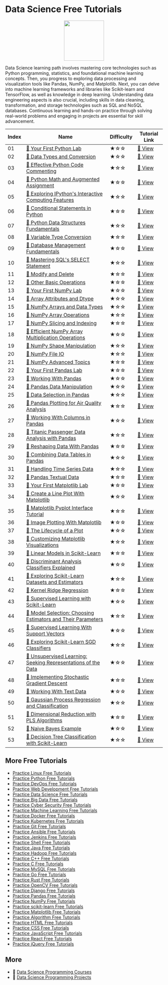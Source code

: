 # Data Science Free Tutorials

<div align="center">
<img width="128px" src="https://file.labex.io/path/Ctx67nWJaNg4.png">
</div>

Data Science learning path involves mastering core technologies such as Python programming, statistics, and foundational machine learning concepts. Then, you progress to exploring data processing and visualization tools like Pandas, NumPy, and Matplotlib. Next, you can delve into machine learning frameworks and libraries like Scikit-learn and TensorFlow, as well as knowledge in deep learning. Understanding data engineering aspects is also crucial, including skills in data cleaning, transformation, and storage technologies such as SQL and NoSQL databases. Continuous learning and hands-on practice through solving real-world problems and engaging in projects are essential for skill advancement.

|   Index | Name                                                                                                                                                          | Difficulty   | Tutorial Link                                                                                           |
|---------|---------------------------------------------------------------------------------------------------------------------------------------------------------------|--------------|---------------------------------------------------------------------------------------------------------|
|      01 | [📖 Your First Python Lab](https://labex.io/tutorials/python-your-first-python-lab-270256)                                                                     | ★☆☆          | [🔗 View](https://labex.io/tutorials/python-your-first-python-lab-270256)                                |
|      02 | [📖 Data Types and Conversion](https://labex.io/tutorials/python-data-types-and-conversion-290726)                                                             | ★☆☆          | [🔗 View](https://labex.io/tutorials/python-data-types-and-conversion-290726)                            |
|      03 | [📖 Effective Python Code Commenting](https://labex.io/tutorials/python-effective-python-code-commenting-72)                                                   | ★☆☆          | [🔗 View](https://labex.io/tutorials/python-effective-python-code-commenting-72)                         |
|      04 | [📖 Python Math and Augmented Assignment](https://labex.io/tutorials/python-python-math-and-augmented-assignment-88)                                           | ★☆☆          | [🔗 View](https://labex.io/tutorials/python-python-math-and-augmented-assignment-88)                     |
|      05 | [📖 Exploring IPython's Interactive Computing Features](https://labex.io/tutorials/python-exploring-ipython-s-interactive-computing-features-83)               | ★☆☆          | [🔗 View](https://labex.io/tutorials/python-exploring-ipython-s-interactive-computing-features-83)       |
|      06 | [📖 Conditional Statements in Python](https://labex.io/tutorials/python-conditional-statements-in-python-290723)                                               | ★☆☆          | [🔗 View](https://labex.io/tutorials/python-conditional-statements-in-python-290723)                     |
|      07 | [📖 Python Data Structures Fundamentals](https://labex.io/tutorials/python-python-data-structures-fundamentals-74)                                             | ★☆☆          | [🔗 View](https://labex.io/tutorials/python-python-data-structures-fundamentals-74)                      |
|      08 | [📖 Variable Type Conversion](https://labex.io/tutorials/python-variable-type-conversion-95)                                                                   | ★☆☆          | [🔗 View](https://labex.io/tutorials/python-variable-type-conversion-95)                                 |
|      09 | [📖 Database Management Fundamentals](https://labex.io/tutorials/mysql-database-management-fundamentals-178584)                                                | ★☆☆          | [🔗 View](https://labex.io/tutorials/mysql-database-management-fundamentals-178584)                      |
|      10 | [📖 Mastering SQL's SELECT Statement](https://labex.io/tutorials/mysql-mastering-sql-s-select-statement-178585)                                                | ★☆☆          | [🔗 View](https://labex.io/tutorials/mysql-mastering-sql-s-select-statement-178585)                      |
|      11 | [📖 Modify and Delete](https://labex.io/tutorials/mysql-modify-and-delete-178586)                                                                              | ★☆☆          | [🔗 View](https://labex.io/tutorials/mysql-modify-and-delete-178586)                                     |
|      12 | [📖 Other Basic Operations](https://labex.io/tutorials/linux-other-basic-operations-178587)                                                                    | ★☆☆          | [🔗 View](https://labex.io/tutorials/linux-other-basic-operations-178587)                                |
|      13 | [📖 Your First NumPy Lab](https://labex.io/tutorials/numpy-your-first-numpy-lab-92735)                                                                         | ★☆☆          | [🔗 View](https://labex.io/tutorials/numpy-your-first-numpy-lab-92735)                                   |
|      14 | [📖 Array Attributes and Dtype](https://labex.io/tutorials/numpy-array-attributes-and-dtype-8027)                                                              | ★☆☆          | [🔗 View](https://labex.io/tutorials/numpy-array-attributes-and-dtype-8027)                              |
|      15 | [📖 NumPy Arrays and Data Types](https://labex.io/tutorials/numpy-numpy-arrays-and-data-types-4996)                                                            | ★☆☆          | [🔗 View](https://labex.io/tutorials/numpy-numpy-arrays-and-data-types-4996)                             |
|      16 | [📖 NumPy Array Operations](https://labex.io/tutorials/numpy-numpy-array-operations-1403)                                                                      | ★☆☆          | [🔗 View](https://labex.io/tutorials/numpy-numpy-array-operations-1403)                                  |
|      17 | [📖 NumPy Slicing and Indexing](https://labex.io/tutorials/numpy-numpy-slicing-and-indexing-352)                                                               | ★☆☆          | [🔗 View](https://labex.io/tutorials/numpy-numpy-slicing-and-indexing-352)                               |
|      18 | [📖 Efficient NumPy Array Multiplication Operations](https://labex.io/tutorials/numpy-efficient-numpy-array-multiplication-operations-5007)                    | ★☆☆          | [🔗 View](https://labex.io/tutorials/numpy-efficient-numpy-array-multiplication-operations-5007)         |
|      19 | [📖 NumPy Shape Manipulation](https://labex.io/tutorials/numpy-numpy-shape-manipulation-214)                                                                   | ★☆☆          | [🔗 View](https://labex.io/tutorials/numpy-numpy-shape-manipulation-214)                                 |
|      20 | [📖 NumPy File IO](https://labex.io/tutorials/numpy-numpy-file-io-127)                                                                                         | ★☆☆          | [🔗 View](https://labex.io/tutorials/numpy-numpy-file-io-127)                                            |
|      21 | [📖 NumPy Advanced Topics](https://labex.io/tutorials/numpy-numpy-advanced-topics-11)                                                                          | ★☆☆          | [🔗 View](https://labex.io/tutorials/numpy-numpy-advanced-topics-11)                                     |
|      22 | [📖 Your First Pandas Lab](https://labex.io/tutorials/pandas-your-first-pandas-lab-92727)                                                                      | ★☆☆          | [🔗 View](https://labex.io/tutorials/pandas-your-first-pandas-lab-92727)                                 |
|      23 | [📖 Working With Pandas](https://labex.io/tutorials/python-working-with-pandas-65430)                                                                          | ★☆☆          | [🔗 View](https://labex.io/tutorials/python-working-with-pandas-65430)                                   |
|      24 | [📖 Pandas Data Manipulation](https://labex.io/tutorials/python-pandas-data-manipulation-65431)                                                                | ★☆☆          | [🔗 View](https://labex.io/tutorials/python-pandas-data-manipulation-65431)                              |
|      25 | [📖 Data Selection in Pandas](https://labex.io/tutorials/python-data-selection-in-pandas-65432)                                                                | ★☆☆          | [🔗 View](https://labex.io/tutorials/python-data-selection-in-pandas-65432)                              |
|      26 | [📖 Pandas Plotting for Air Quality Analysis](https://labex.io/tutorials/python-pandas-plotting-for-air-quality-analysis-65433)                                | ★☆☆          | [🔗 View](https://labex.io/tutorials/python-pandas-plotting-for-air-quality-analysis-65433)              |
|      27 | [📖 Working With Columns in Pandas](https://labex.io/tutorials/python-working-with-columns-in-pandas-65434)                                                    | ★☆☆          | [🔗 View](https://labex.io/tutorials/python-working-with-columns-in-pandas-65434)                        |
|      28 | [📖 Titanic Passenger Data Analysis with Pandas](https://labex.io/tutorials/python-titanic-passenger-data-analysis-with-pandas-65435)                          | ★☆☆          | [🔗 View](https://labex.io/tutorials/python-titanic-passenger-data-analysis-with-pandas-65435)           |
|      29 | [📖 Reshaping Data With Pandas](https://labex.io/tutorials/python-reshaping-data-with-pandas-65436)                                                            | ★☆☆          | [🔗 View](https://labex.io/tutorials/python-reshaping-data-with-pandas-65436)                            |
|      30 | [📖 Combining Data Tables in Pandas](https://labex.io/tutorials/python-combining-data-tables-in-pandas-65437)                                                  | ★☆☆          | [🔗 View](https://labex.io/tutorials/python-combining-data-tables-in-pandas-65437)                       |
|      31 | [📖 Handling Time Series Data](https://labex.io/tutorials/python-handling-time-series-data-65438)                                                              | ★☆☆          | [🔗 View](https://labex.io/tutorials/python-handling-time-series-data-65438)                             |
|      32 | [📖 Pandas Textual Data](https://labex.io/tutorials/python-pandas-textual-data-65439)                                                                          | ★☆☆          | [🔗 View](https://labex.io/tutorials/python-pandas-textual-data-65439)                                   |
|      33 | [📖 Your First Matplotlib Lab](https://labex.io/tutorials/matplotlib-your-first-matplotlib-lab-92737)                                                          | ★☆☆          | [🔗 View](https://labex.io/tutorials/matplotlib-your-first-matplotlib-lab-92737)                         |
|      34 | [📖 Create a Line Plot With Matplotlib](https://labex.io/tutorials/python-create-a-line-plot-with-matplotlib-71147)                                            | ★☆☆          | [🔗 View](https://labex.io/tutorials/python-create-a-line-plot-with-matplotlib-71147)                    |
|      35 | [📖 Matplotlib Pyplot Interface Tutorial](https://labex.io/tutorials/matplotlib-matplotlib-pyplot-interface-tutorial-71148)                                    | ★☆☆          | [🔗 View](https://labex.io/tutorials/matplotlib-matplotlib-pyplot-interface-tutorial-71148)              |
|      36 | [📖 Image Plotting With Matplotlib](https://labex.io/tutorials/matplotlib-image-plotting-with-matplotlib-71149)                                                | ★☆☆          | [🔗 View](https://labex.io/tutorials/matplotlib-image-plotting-with-matplotlib-71149)                    |
|      37 | [📖 The Lifecycle of a Plot](https://labex.io/tutorials/python-the-lifecycle-of-a-plot-71150)                                                                  | ★☆☆          | [🔗 View](https://labex.io/tutorials/python-the-lifecycle-of-a-plot-71150)                               |
|      38 | [📖 Customizing Matplotlib Visualizations](https://labex.io/tutorials/matplotlib-customizing-matplotlib-visualizations-71151)                                  | ★☆☆          | [🔗 View](https://labex.io/tutorials/matplotlib-customizing-matplotlib-visualizations-71151)             |
|      39 | [📖 Linear Models in Scikit-Learn](https://labex.io/tutorials/ml-linear-models-in-scikit-learn-71093)                                                          | ★☆☆          | [🔗 View](https://labex.io/tutorials/ml-linear-models-in-scikit-learn-71093)                             |
|      40 | [📖 Discriminant Analysis Classifiers Explained](https://labex.io/tutorials/ml-discriminant-analysis-classifiers-explained-71094)                              | ★☆☆          | [🔗 View](https://labex.io/tutorials/ml-discriminant-analysis-classifiers-explained-71094)               |
|      41 | [📖 Exploring Scikit-Learn Datasets and Estimators](https://labex.io/tutorials/ml-exploring-scikit-learn-datasets-and-estimators-71095)                        | ★☆☆          | [🔗 View](https://labex.io/tutorials/ml-exploring-scikit-learn-datasets-and-estimators-71095)            |
|      42 | [📖 Kernel Ridge Regression](https://labex.io/tutorials/ml-kernel-ridge-regression-71096)                                                                      | ★☆☆          | [🔗 View](https://labex.io/tutorials/ml-kernel-ridge-regression-71096)                                   |
|      43 | [📖 Supervised Learning with Scikit-Learn](https://labex.io/tutorials/ml-supervised-learning-with-scikit-learn-71097)                                          | ★☆☆          | [🔗 View](https://labex.io/tutorials/ml-supervised-learning-with-scikit-learn-71097)                     |
|      44 | [📖 Model Selection: Choosing Estimators and Their Parameters](https://labex.io/tutorials/ml-model-selection-choosing-estimators-and-their-parameters-71098)   | ★☆☆          | [🔗 View](https://labex.io/tutorials/ml-model-selection-choosing-estimators-and-their-parameters-71098)  |
|      45 | [📖 Supervised Learning With Support Vectors](https://labex.io/tutorials/ml-supervised-learning-with-support-vectors-71099)                                    | ★☆☆          | [🔗 View](https://labex.io/tutorials/ml-supervised-learning-with-support-vectors-71099)                  |
|      46 | [📖 Exploring Scikit-Learn SGD Classifiers](https://labex.io/tutorials/ml-exploring-scikit-learn-sgd-classifiers-71100)                                        | ★☆☆          | [🔗 View](https://labex.io/tutorials/ml-exploring-scikit-learn-sgd-classifiers-71100)                    |
|      47 | [📖 Unsupervised Learning: Seeking Representations of the Data](https://labex.io/tutorials/ml-unsupervised-learning-seeking-representations-of-the-data-71101) | ★☆☆          | [🔗 View](https://labex.io/tutorials/ml-unsupervised-learning-seeking-representations-of-the-data-71101) |
|      48 | [📖 Implementing Stochastic Gradient Descent](https://labex.io/tutorials/ml-implementing-stochastic-gradient-descent-71102)                                    | ★☆☆          | [🔗 View](https://labex.io/tutorials/ml-implementing-stochastic-gradient-descent-71102)                  |
|      49 | [📖 Working With Text Data](https://labex.io/tutorials/ml-working-with-text-data-71103)                                                                        | ★☆☆          | [🔗 View](https://labex.io/tutorials/ml-working-with-text-data-71103)                                    |
|      50 | [📖 Gaussian Process Regression and Classification](https://labex.io/tutorials/ml-gaussian-process-regression-and-classification-71104)                        | ★☆☆          | [🔗 View](https://labex.io/tutorials/ml-gaussian-process-regression-and-classification-71104)            |
|      51 | [📖 Dimensional Reduction with PLS Algorithms](https://labex.io/tutorials/ml-dimensional-reduction-with-pls-algorithms-71105)                                  | ★☆☆          | [🔗 View](https://labex.io/tutorials/ml-dimensional-reduction-with-pls-algorithms-71105)                 |
|      52 | [📖 Naive Bayes Example](https://labex.io/tutorials/ml-naive-bayes-example-71106)                                                                              | ★☆☆          | [🔗 View](https://labex.io/tutorials/ml-naive-bayes-example-71106)                                       |
|      53 | [📖 Decision Tree Classification with Scikit-Learn](https://labex.io/tutorials/ml-decision-tree-classification-with-scikit-learn-71107)                        | ★☆☆          | [🔗 View](https://labex.io/tutorials/ml-decision-tree-classification-with-scikit-learn-71107)            |

## More Free Tutorials

- [Practice Linux Free Tutorials](https://github.com/labex-labs/linux-free-tutorials)
- [Practice Python Free Tutorials](https://github.com/labex-labs/python-free-tutorials)
- [Practice DevOps Free Tutorials](https://github.com/labex-labs/devops-free-tutorials)
- [Practice Web Development Free Tutorials](https://github.com/labex-labs/web-development-free-tutorials)
- [Practice Data Science Free Tutorials](https://github.com/labex-labs/data-science-free-tutorials)
- [Practice Big Data Free Tutorials](https://github.com/labex-labs/bigdata-free-tutorials)
- [Practice Cyber Security Free Tutorials](https://github.com/labex-labs/cysec-free-tutorials)
- [Practice Machine Learning Free Tutorials](https://github.com/labex-labs/ml-free-tutorials)
- [Practice Docker Free Tutorials](https://github.com/labex-labs/docker-free-tutorials)
- [Practice Kubernetes Free Tutorials](https://github.com/labex-labs/kubernetes-free-tutorials)
- [Practice Git Free Tutorials](https://github.com/labex-labs/git-free-tutorials)
- [Practice Ansible Free Tutorials](https://github.com/labex-labs/ansible-free-tutorials)
- [Practice Jenkins Free Tutorials](https://github.com/labex-labs/jenkins-free-tutorials)
- [Practice Shell Free Tutorials](https://github.com/labex-labs/shell-free-tutorials)
- [Practice Java Free Tutorials](https://github.com/labex-labs/java-free-tutorials)
- [Practice Hadoop Free Tutorials](https://github.com/labex-labs/hadoop-free-tutorials)
- [Practice C++ Free Tutorials](https://github.com/labex-labs/cpp-free-tutorials)
- [Practice C Free Tutorials](https://github.com/labex-labs/c-free-tutorials)
- [Practice MySQL Free Tutorials](https://github.com/labex-labs/mysql-free-tutorials)
- [Practice Go Free Tutorials](https://github.com/labex-labs/go-free-tutorials)
- [Practice Rust Free Tutorials](https://github.com/labex-labs/rust-free-tutorials)
- [Practice OpenCV Free Tutorials](https://github.com/labex-labs/opencv-free-tutorials)
- [Practice Django Free Tutorials](https://github.com/labex-labs/django-free-tutorials)
- [Practice Pandas Free Tutorials](https://github.com/labex-labs/pandas-free-tutorials)
- [Practice NumPy Free Tutorials](https://github.com/labex-labs/numpy-free-tutorials)
- [Practice scikit-learn Free Tutorials](https://github.com/labex-labs/sklearn-free-tutorials)
- [Practice Matplotlib Free Tutorials](https://github.com/labex-labs/matplotlib-free-tutorials)
- [Practice Algorithm Free Tutorials](https://github.com/labex-labs/algorithm-free-tutorials)
- [Practice HTML Free Tutorials](https://github.com/labex-labs/html-free-tutorials)
- [Practice CSS Free Tutorials](https://github.com/labex-labs/css-free-tutorials)
- [Practice JavaScript Free Tutorials](https://github.com/labex-labs/javascript-free-tutorials)
- [Practice React Free Tutorials](https://github.com/labex-labs/react-free-tutorials)
- [Practice jQuery Free Tutorials](https://github.com/labex-labs/jquery-free-tutorials)


## More

- 🔗 [Data Science Programming Courses](https://github.com/labex-labs/awesome-programming-courses)
- 🔗 [Data Science Programming Projects](https://github.com/labex-labs/awesome-programming-projects)


